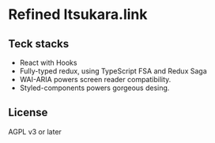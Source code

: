 # Refined Itsukara.link

## Teck stacks
- React with Hooks
- Fully-typed redux, using TypeScript FSA and Redux Saga
- WAI-ARIA powers screen reader compatibility.
- Styled-components powers gorgeous desing.

## License
AGPL v3 or later
